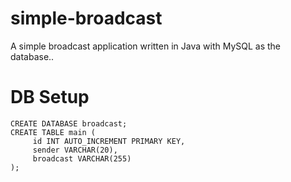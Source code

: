 # simple-broadcast
A simple broadcast application written in Java with MySQL as the database..

# DB Setup
```
CREATE DATABASE broadcast;
CREATE TABLE main (
     id INT AUTO_INCREMENT PRIMARY KEY,
     sender VARCHAR(20),
     broadcast VARCHAR(255)
);
```
